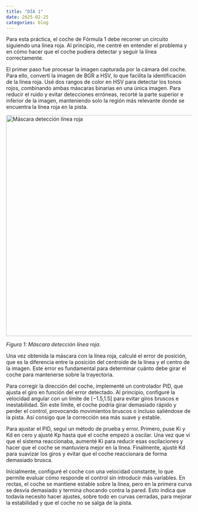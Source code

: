 ```yaml
---
title: "DÍA 1"
date: 2025-02-25
categories: blog
---
```


Para esta práctica, el coche de Fórmula 1 debe recorrer un circuito siguiendo una línea roja. Al principio, me centré en entender el problema y en cómo hacer que el coche pudiera detectar y seguir la línea correctamente.

El primer paso fue procesar la imagen capturada por la cámara del coche. Para ello, convertí la imagen de BGR a HSV, lo que facilita la identificación de la línea roja. Usé dos rangos de color en HSV para detectar los tonos rojos, combinando ambas máscaras binarias en una única imagen. Para reducir el ruido y evitar detecciones erróneas, recorté la parte superior e inferior de la imagen, manteniendo solo la región más relevante donde se encuentra la línea roja en la pista.

<img src="{{ '/imagenes/mask.png' | relative_url }}" alt="Máscara detección línea roja" width="600">
<p><em>Figura 1: Máscara detección línea roja.</em></p>

Una vez obtenida la máscara con la línea roja, calculé el error de posición, que es la diferencia entre la posición del centroide de la línea y el centro de la imagen. Este error es fundamental para determinar cuánto debe girar el coche para mantenerse sobre la trayectoria.

Para corregir la dirección del coche, implementé un controlador PID, que ajusta el giro en función del error detectado. Al principio, configuré la velocidad angular con un límite de [−1.5,1.5] para evitar giros bruscos e inestabilidad. Sin este límite, el coche podría girar demasiado rápido y perder el control, provocando movimientos bruscos o incluso saliéndose de la pista. Así consigo que la corrección sea más suave y estable.

Para ajustar el PID, seguí un método de prueba y error. Primero, puse Ki y Kd en cero y ajusté Kp hasta que el coche empezó a oscilar. Una vez que vi que el sistema reaccionaba, aumenté Ki para reducir esas oscilaciones y hacer que el coche se mantuviera mejor en la línea. Finalmente, ajusté Kd para suavizar los giros y evitar que el coche reaccionara de forma demasiado brusca.

Inicialmente, configuré el coche con una velocidad constante, lo que permite evaluar cómo responde el control sin introducir más variables. En rectas, el coche se mantiene estable sobre la línea, pero en la primera curva se desvía demasiado y termina chocando contra la pared. Esto indica que todavía necesito hacer ajustes, sobre todo en curvas cerradas, para mejorar la estabilidad y que el coche no se salga de la pista.





